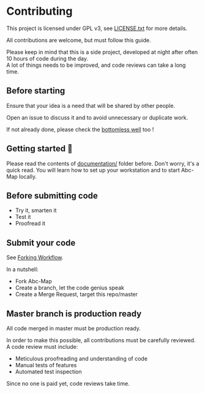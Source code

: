 # Contributing

This project is licensed under GPL v3, see [LICENSE.txt](./LICENSE.txt) for more details.         

All contributions are welcome, but must follow this guide.       

Please keep in mind that this is a side project, developed at night after often 10 hours of code during the day.   
A lot of things needs to be improved, and code reviews can take a long time.      


## Before starting 

Ensure that your idea is a need that will be shared by other people.       

Open an issue to discuss it and to avoid unnecessary or duplicate work.        

If not already done, please check the [bottomless well](documentation/5_the_bottomless_well.md) too !


## Getting started 🏁

Please read the contents of [documentation/](documentation/) folder before. Don't worry, it's a quick read. You will learn how to set up your workstation and to start 
Abc-Map locally.


## Before submitting code

- Try it, smarten it
- Test it
- Proofread it


## Submit your code

See [Forking Workflow](https://docs.gitlab.com/ee/user/project/repository/forking_workflow.html).

In a nutshell:   
- Fork Abc-Map
- Create a branch, let the code genius speak
- Create a Merge Request, target this repo/master


## Master branch is production ready

All code merged in master must be production ready.      

In order to make this possible, all contributions must be carefully reviewed. A code review must include:    
- Meticulous proofreading and understanding of code 
- Manual tests of features 
- Automated test inspection     

Since no one is paid yet, code reviews take time.     



